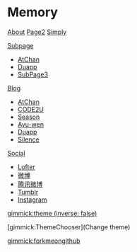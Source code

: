 # Memory

[About](about.md)
[Page2](page2.md)
[Simply](http://atchan.tk/Simply.Me/)

[Subpage]()

  * [AtChan](subpage/page1.md)
  * [Duapp](subpage/page2.md)
  * [SubPage3](subpage/page3.md)

[Blog]()

  * [AtChan](http://atchan.tk/ "技术博客")
  * [CODE2U](http://code2u.sinaapp.com/ "我的代码")
  * [Season](http://atchan.tk/review/ "季节")
  * [Ayu-wen](http://ayu-wen.blog.163.com/ "时光蔓延")
  * [Duapp](http://atchen.duapp.com/ "TypechoBlog")
  * [Silence](http://atchan.tk/silence/ "沉默")

[Social]()

  * [Lofter](http://cornerun.lofter.com/ "回忆")
  * [微博](http://weibo.com/349252963 "微博")
  * [腾讯微博](http://t.qq.com/vanilla1988?preview "腾讯微博")
  * [Tumblr](http://rose214.tumblr.com/ "Tumblr")
  * [Instagram](http://instagram.com/rose1988c/ "Instagram")

<!-- set a default theme -->
[gimmick:theme (inverse: false)](flatly)

<!-- show a theme chooser in the menu bar -->
[gimmick:ThemeChooser](Change theme)

<!-- show a fork me on github ribbon -->
[gimmick:forkmeongithub](http://github.com/rose1988c/steam)
